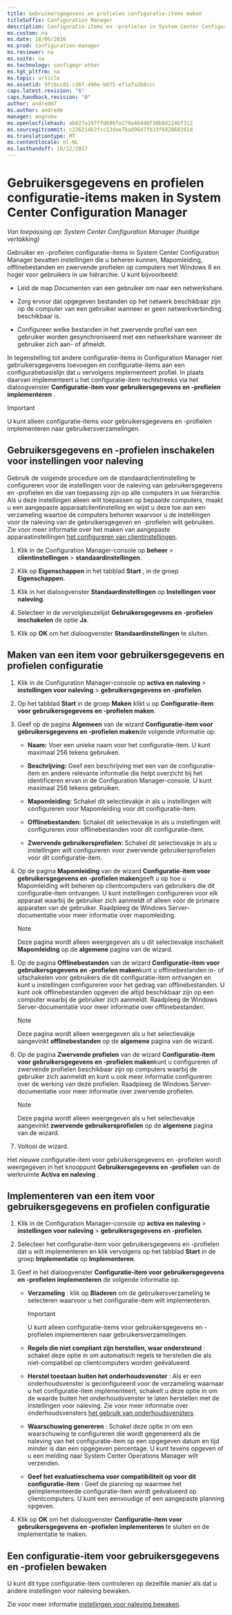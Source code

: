 ```yaml
---
title: Gebruikersgegevens en profielen configuratie-items maken
titleSuffix: Configuration Manager
description: Configuratie-items en -profielen in System Center Configuration Manager voor het beheren van Mapomleiding, offlinebestanden en zwervende profielen gebruiken.
ms.custom: na
ms.date: 10/06/2016
ms.prod: configuration-manager
ms.reviewer: na
ms.suite: na
ms.technology: configmgr-other
ms.tgt_pltfrm: na
ms.topic: article
ms.assetid: 9fcbcc81-cd6f-496e-b075-ef1afa2b8ccc
caps.latest.revision: "6"
caps.handback.revision: "0"
author: andredm7
ms.author: andredm
manager: angrobe
ms.openlocfilehash: ab027a197ffd696fe279a464d0f30b0d224bf312
ms.sourcegitcommit: c236214b2fcc13dae7bad96d7fb33f692868191d
ms.translationtype: MT
ms.contentlocale: nl-NL
ms.lasthandoff: 10/12/2017
---
```

# <a name="create-user-data-and-profiles-configuration-items-in-system-center-configuration-manager"></a>Gebruikersgegevens en profielen configuratie-items maken in System Center Configuration Manager

*Van toepassing op: System Center Configuration Manager (huidige vertakking)*

Gebruiker en -profielen configuratie-items in System Center Configuration Manager bevatten instellingen die u beheren kunnen, Mapomleiding, offlinebestanden en zwervende profielen op computers met Windows 8 en hoger voor gebruikers in uw hiërarchie. U kunt bijvoorbeeld:  

-   Leid de map Documenten van een gebruiker om naar een netwerkshare.  

-   Zorg ervoor dat opgegeven bestanden op het netwerk beschikbaar zijn op de computer van een gebruiker wanneer er geen netwerkverbinding beschikbaar is.  

-   Configureer welke bestanden in het zwervende profiel van een gebruiker worden gesynchroniseerd met een netwerkshare wanneer de gebruiker zich aan- of afmeldt.  

 In tegenstelling tot andere configuratie-items in Configuration Manager niet gebruikersgegevens toevoegen en configuratie-items aan een configuratiebasislijn dat u vervolgens implementeert profiel. In plaats daarvan implementeert u het configuratie-item rechtstreeks via het dialoogvenster **Configuratie-item voor gebruikersgegevens en -profielen implementeren** .  

> [!IMPORTANT]  
>  U kunt alleen configuratie-items voor gebruikersgegevens en -profielen implementeren naar gebruikersverzamelingen.  

## <a name="enable-user-data-and-profiles-for-compliance-settings"></a>Gebruikersgegevens en -profielen inschakelen voor instellingen voor naleving  
 Gebruik de volgende procedure om de standaardclientinstelling te configureren voor de instellingen voor de naleving van gebruikersgegevens en -profielen en die van toepassing zijn op alle computers in uw hiërarchie. Als u deze instellingen alleen wilt toepassen op bepaalde computers, maakt u een aangepaste apparaatclientinstelling en wijst u deze toe aan een verzameling waartoe de computers behoren waarvoor u de instellingen voor de naleving van de gebruikersgegeven en -profielen wilt gebruiken. Zie voor meer informatie over het maken van aangepaste apparaatinstellingen [het configureren van clientinstellingen](../../core/clients/deploy/configure-client-settings.md).  

1.  Klik in de Configuration Manager-console op **beheer** > **clientinstellingen** > **standaardinstellingen**.  

4.  Klik op **Eigenschappen** in het tabblad **Start** , in de groep **Eigenschappen**.  

5.  Klik in het dialoogvenster **Standaardinstellingen** op **Instellingen voor naleving**.  

6.  Selecteer in de vervolgkeuzelijst **Gebruikersgegevens en -profielen inschakelen** de optie **Ja**.  

7.  Klik op **OK** om het dialoogvenster **Standaardinstellingen** te sluiten.  

## <a name="create-a-user-data-and-profiles-configuration-item"></a>Maken van een item voor gebruikersgegevens en profielen configuratie  

1.  Klik in de Configuration Manager-console op **activa en naleving** > **instellingen voor naleving** > **gebruikersgegevens en -profielen**.  

3.  Op het tabblad **Start** in de groep **Maken** klikt u op **Configuratie-item voor gebruikersgegevens en -profielen maken**.  

4.  Geef op de pagina **Algemeen** van de wizard **Configuratie-item voor gebruikersgegevens en -profielen maken**de volgende informatie op:  

    -   **Naam:** Voer een unieke naam voor het configuratie-item. U kunt maximaal 256 tekens gebruiken.  

    -   **Beschrijving:** Geef een beschrijving met een van de configuratie-item en andere relevante informatie die helpt overzicht bij het identificeren ervan in de Configuration Manager-console. U kunt maximaal 256 tekens gebruiken.  

    -   **Mapomleiding:** Schakel dit selectievakje in als u instellingen wilt configureren voor Mapomleiding voor dit configuratie-item.  

    -   **Offlinebestanden:** Schakel dit selectievakje in als u instellingen wilt configureren voor offlinebestanden voor dit configuratie-item.  

    -   **Zwervende gebruikersprofielen:** Schakel dit selectievakje in als u instellingen wilt configureren voor zwervende gebruikersprofielen voor dit configuratie-item.  

5.  Op de pagina **Mapomleiding** van de wizard **Configuratie-item voor gebruikersgegevens en -profielen maken**geeft u op hoe u Mapomleiding wilt beheren op clientcomputers van gebruikers die dit configuratie-item ontvangen. U kunt instellingen configureren voor elk apparaat waarbij de gebruiker zich aanmeldt of alleen voor de primaire apparaten van de gebruiker. Raadpleeg de Windows Server-documentatie voor meer informatie over mapomleiding.  

    > [!NOTE]  
    >  Deze pagina wordt alleen weergegeven als u dit selectievakje inschakelt **Mapomleiding** op de **algemene** pagina van de wizard.  

6.  Op de pagina **Offlinebestanden** van de wizard **Configuratie-item voor gebruikersgegevens en -profielen maken**kunt u offlinebestanden in- of uitschakelen voor gebruikers die dit configuratie-item ontvangen en kunt u instellingen configureren voor het gedrag van offlinebestanden. U kunt ook offlinebestanden opgeven die altijd beschikbaar zijn op een computer waarbij de gebruiker zich aanmeldt. Raadpleeg de Windows Server-documentatie voor meer informatie over offlinebestanden.  

    > [!NOTE]  
    >  Deze pagina wordt alleen weergegeven als u het selectievakje aangevinkt **offlinebestanden** op de **algemene** pagina van de wizard.  

7.  Op de pagina **Zwervende profielen** van de wizard **Configuratie-item voor gebruikersgegevens en -profielen maken**kunt u configureren of zwervende profielen beschikbaar zijn op computers waarbij de gebruiker zich aanmeldt en kunt u ook meer informatie configureren over de werking van deze profielen. Raadpleeg de Windows Server-documentatie voor meer informatie over zwervende profielen.  

    > [!NOTE]  
    >  Deze pagina wordt alleen weergegeven als u het selectievakje aangevinkt **zwervende gebruikersprofielen** op de **algemene** pagina van de wizard.  

8.  Voltooi de wizard.  

 Het nieuwe configuratie-item voor gebruikersgegevens en -profielen wordt weergegeven in het knooppunt **Gebruikersgegevens en -profielen** van de werkruimte **Activa en naleving** .  

## <a name="deploy-a-user-data-and-profiles-configuration-item"></a>Implementeren van een item voor gebruikersgegevens en profielen configuratie  

1.  Klik in de Configuration Manager-console op **activa en naleving** > **instellingen voor naleving** > **gebruikersgegevens en -profielen**.  

3.  Selecteer het configuratie-item voor gebruikersgegevens en -profielen dat u wilt implementeren en klik vervolgens op het tabblad **Start** in de groep **Implementatie** op **Implementeren**.  

4.  Geef in het dialoogvenster **Configuratie-item voor gebruikersgegevens en -profielen implementeren** de volgende informatie op.  

    -   **Verzameling** : klik op **Bladeren** om de gebruikersverzameling te selecteren waarvoor u het configuratie-item wilt implementeren.  

        > [!IMPORTANT]  
        >  U kunt alleen configuratie-items voor gebruikersgegevens en -profielen implementeren naar gebruikersverzamelingen.  

    -   **Regels die niet compliant zijn herstellen, waar ondersteund** : schakel deze optie in om automatisch regels te herstellen die als niet-compatibel op clientcomputers worden geëvalueerd.  

    -   **Herstel toestaan buiten het onderhoudsvenster** : Als er een onderhoudsvenster is geconfigureerd voor de verzameling waarnaar u het configuratie-item implementeert, schakelt u deze optie in om de waarde buiten het onderhoudsvenster te laten herstellen met de instellingen voor naleving. Zie voor meer informatie over onderhoudsvensters [het gebruik van onderhoudsvensters](../../core/clients/manage/collections/use-maintenance-windows.md).  

    -   **Waarschuwing genereren** : Schakel deze optie in om een waarschuwing te configureren die wordt gegenereerd als de naleving van het configuratie-item op een opgegeven datum en tijd minder is dan een opgegeven percentage. U kunt tevens opgeven of u een melding naar System Center Operations Manager wilt verzenden.  

    -   **Geef het evaluatieschema voor compatibiliteit op voor dit configuratie-item** : Geef de planning op waarmee het geïmplementeerde configuratie-item wordt geëvalueerd op clientcomputers. U kunt een eenvoudige of een aangepaste planning opgeven.  

5.  Klik op **OK** om het dialoogvenster **Configuratie-item voor gebruikersgegevens en -profielen implementeren** te sluiten en de implementatie te maken.  

## <a name="monitor-a-user-data-and-profiles-configuration-item"></a>Een configuratie-item voor gebruikersgegevens en -profielen bewaken  
 U kunt dit type configuratie-item controleren op dezelfde manier als dat u andere instellingen voor naleving bewaken.  

 Zie voor meer informatie [instellingen voor naleving bewaken](../../compliance/deploy-use/monitor-compliance-settings.md).  
